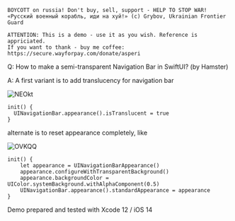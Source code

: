 ```
BOYCOTT on russia! Don't buy, sell, support - HELP TO STOP WAR!
«Русский военный корабль, иди на хуй!» (c) Grybov, Ukrainian Frontier Guard

ATTENTION: This is a demo - use it as you wish. Reference is appriciated.
If you want to thank - buy me coffee: https://secure.wayforpay.com/donate/asperi
```

Q: How to make a semi-transparent Navigation Bar in SwiftUI? (by Hamster)

A: A first variant is to add translucency for navigation bar

![NEOkt](https://user-images.githubusercontent.com/62171579/166864521-8530defd-d8be-4c5c-8663-4cce324ab6f6.png)

	init() {
	  UINavigationBar.appearance().isTranslucent = true
    }

alternate is to reset appearance completely, like

![OVKQQ](https://user-images.githubusercontent.com/62171579/166864575-b527bc2e-6593-4030-abaa-0e53b049b638.png)

	init() {
		let appearance = UINavigationBarAppearance()
		appearance.configureWithTransparentBackground()
		appearance.backgroundColor = UIColor.systemBackground.withAlphaComponent(0.5)
		UINavigationBar.appearance().standardAppearance = appearance
	}

Demo prepared and tested with Xcode 12 / iOS 14
